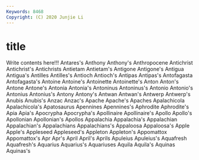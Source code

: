 ```yaml
---
Keywords: 8468
Copyright: (C) 2020 Junjie Li
---
```


# title

Write contents here!!!
Antares's 
Anthony
Anthony's 
Anthropocene 
Antichrist 
Antichrist's 
Antichrists 
Antietam 
Antietam's 
Antigone 
Antigone's 
Antigua
Antigua's 
Antilles 
Antilles's 
Antioch 
Antioch's 
Antipas 
Antipas's 
Antofagasta 
Antofagasta's 
Antoine
Antoine's 
Antoinette 
Antoinette's 
Anton 
Anton's 
Antone 
Antone's 
Antonia 
Antonia's 
Antoninus
Antoninus's 
Antonio 
Antonio's 
Antonius 
Antonius's 
Antony 
Antony's 
Antwan 
Antwan's 
Antwerp
Antwerp's 
Anubis 
Anubis's 
Anzac 
Anzac's 
Apache 
Apache's 
Apaches 
Apalachicola 
Apalachicola's
Apatosaurus 
Apennines 
Apennines's 
Aphrodite 
Aphrodite's 
Apia 
Apia's 
Apocrypha 
Apocrypha's 
Apollinaire
Apollinaire's 
Apollo 
Apollo's 
Apollonian 
Apollonian's 
Apollos 
Appalachia 
Appalachia's 
Appalachian 
Appalachian's
Appalachians 
Appalachians's 
Appaloosa 
Appaloosa's 
Apple 
Apple's 
Appleseed 
Appleseed's 
Appleton 
Appleton's
Appomattox 
Appomattox's 
Apr 
Apr's 
April 
April's 
Aprils 
Apuleius 
Apuleius's 
Aquafresh
Aquafresh's 
Aquarius 
Aquarius's 
Aquariuses 
Aquila 
Aquila's 
Aquinas 
Aquinas's 
